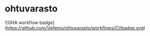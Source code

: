 # ohtuvarasto
![GHA workflow badge] (https://github.com/Vellemu/ohtuvarasto/workflows/CI/badge.svg)

